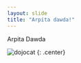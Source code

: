```yaml
---
layout: slide
title: "Arpita dawda!"
---
```


Arpita Dawda

![dojocat](https://octodex.github.com/images/dojocat.jpg)
{: .center}
